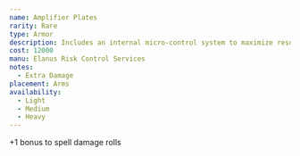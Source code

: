 ```yaml
---
name: Amplifier Plates
rarity: Rare
type: Armor
description: Includes an internal micro-control system to maximize resources.
cost: 12000
manu: Elanus Risk Control Services
notes:
  - Extra Damage
placement: Arms
availability:
  - Light
  - Medium
  - Heavy
---
```

+1 bonus to spell damage rolls
